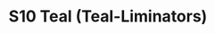 ---
title: S10 Teal (Teal-Liminators)
permalink: "/teams/s10-teal"
members:
- Jayme Fuglesten - Captain
- Peter Dien - Quarterback
- Sean Bartel
- JC
- Charlie Kniseley
- Dan Lucero
- Dameron Rendell
- TJ Rhone
- Chris Rybicki
- Tim Smith
- Jay Stetz
- Jarod Trujillo
- Tim Weale
teamid: 4446
name: S10 Teal
color: Teal-Liminators
division: ''
---